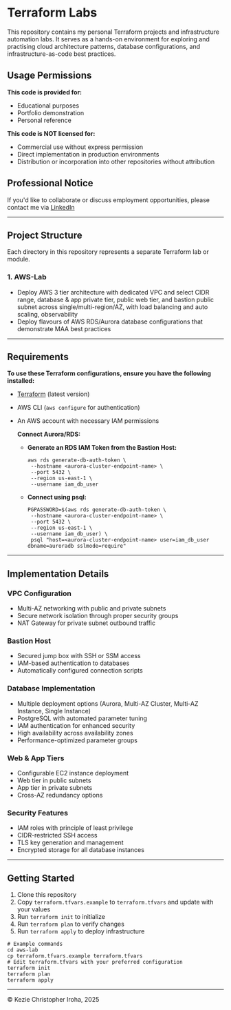 # Terraform Labs

This repository contains my personal Terraform projects and infrastructure automation labs. It serves as a hands-on environment for exploring and practising cloud architecture patterns, database configurations, and infrastructure-as-code best practices.

## Usage Permissions

**This code is provided for:**
- Educational purposes
- Portfolio demonstration
- Personal reference

**This code is NOT licensed for:**
- Commercial use without express permission
- Direct implementation in production environments
- Distribution or incorporation into other repositories without attribution

## Professional Notice

If you'd like to collaborate or discuss employment opportunities, please contact me via [LinkedIn](https://www.linkedin.com/in/kezie-i/)

---

## **Project Structure**
Each directory in this repository represents a separate Terraform lab or module.

### **1. AWS-Lab**
- Deploy AWS 3 tier architecture with dedicated VPC and select CIDR range, database & app private tier, public web tier, and bastion public subnet across single/multi-region/AZ, with load balancing and auto scaling, observability
- Deploy flavours of AWS RDS/Aurora database configurations that demonstrate MAA best practices

---

## **Requirements**
**To use these Terraform configurations, ensure you have the following installed:**

- [Terraform](https://developer.hashicorp.com/terraform/downloads) (latest version)
- AWS CLI (`aws configure` for authentication)
- An AWS account with necessary IAM permissions

  **Connect Aurora/RDS:**
   - **Generate an RDS IAM Token from the Bastion Host:**
     ```hcl
     aws rds generate-db-auth-token \
      --hostname <aurora-cluster-endpoint-name> \
      --port 5432 \
      --region us-east-1 \
      --username iam_db_user
     ```

   - **Connect using psql:**
     ```hcl
     PGPASSWORD=$(aws rds generate-db-auth-token \
      --hostname <aurora-cluster-endpoint-name> \
      --port 5432 \
      --region us-east-1 \
      --username iam_db_user) \
      psql "host=<aurora-cluster-endpoint-name> user=iam_db_user dbname=auroradb sslmode=require"
     ```

---

## **Implementation Details**

### **VPC Configuration**
- Multi-AZ networking with public and private subnets
- Secure network isolation through proper security groups
- NAT Gateway for private subnet outbound traffic

### **Bastion Host**
- Secured jump box with SSH or SSM access
- IAM-based authentication to databases
- Automatically configured connection scripts

### **Database Implementation**
- Multiple deployment options (Aurora, Multi-AZ Cluster, Multi-AZ Instance, Single Instance)
- PostgreSQL with automated parameter tuning
- IAM authentication for enhanced security
- High availability across availability zones
- Performance-optimized parameter groups

### **Web & App Tiers**
- Configurable EC2 instance deployment
- Web tier in public subnets
- App tier in private subnets
- Cross-AZ redundancy options

### **Security Features**
- IAM roles with principle of least privilege
- CIDR-restricted SSH access
- TLS key generation and management
- Encrypted storage for all database instances

---

## **Getting Started**

1. Clone this repository
2. Copy `terraform.tfvars.example` to `terraform.tfvars` and update with your values
3. Run `terraform init` to initialize
4. Run `terraform plan` to verify changes
5. Run `terraform apply` to deploy infrastructure

```
# Example commands
cd aws-lab
cp terraform.tfvars.example terraform.tfvars
# Edit terraform.tfvars with your preferred configuration
terraform init
terraform plan
terraform apply
```

---

© Kezie Christopher Iroha, 2025